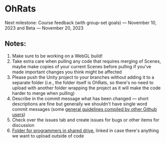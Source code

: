 # OhRats
Next milestone: Course feedback (with group-set goals) — November 10, 2023 and Beta — November 20, 2023
## Notes:
1. Make sure to be working on a WebGL build!
2. Take extra care when pulling any code that requires merging of Scenes, maybe make copies of your current Scenes before pulling if you've made important changes you think might be affected
3. Please push the Unity project to your branches without adding it to a separate folder (i.e., the folder itself is OhRats, so there's no need to upload with another folder wrapping the project as it will make the code harder to merge when pulling)
4. Describe in the commit message what has been changed — short descriptions are fine but generally we shouldn't have single word commit messages (some [general guidelines compiled by other Github users](https://gist.github.com/robertpainsi/b632364184e70900af4ab688decf6f53))
5. Check over the issues tab and create issues for bugs or other items for discussion
6. [Folder for programmers in shared drive](https://drive.google.com/drive/folders/1hjYj-Z5KZSilB_Ix2iS3OlUAy7iyA7jz?usp=drive_link), linked in case there's anything we want to upload outside of code
